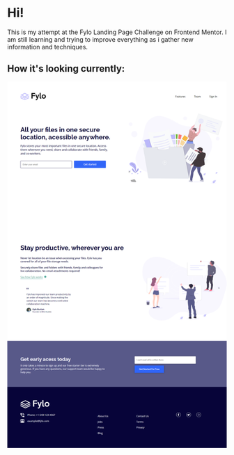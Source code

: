 # Hi! 
This is my attempt at the Fylo Landing Page Challenge on Frontend Mentor.
I am still learning and trying to improve everything as i gather new information and techniques.

## How it's looking currently:
![](./images/screenshot.png)

